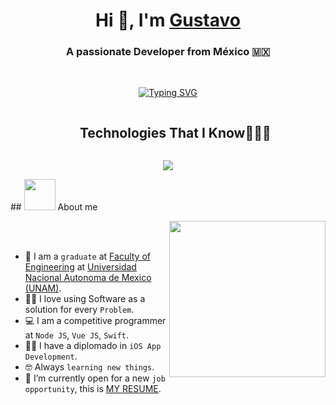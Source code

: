 <h1 align="center">Hi 👋, I'm <a href="https://100rabhcsmc.github.io/Me.io/" target="blank">
Gustavo</a></h1>
<h3 align="center">A passionate Developer from México 🇲🇽</h3>

<br>

<p align="center"> 
<a href="https://git.io/typing-svg"><img src="https://readme-typing-svg.demolab.com?font=Cascadia+code&pause=1000&color=15E7F7&center=true&width=435&lines=Computer+Engineer;Front-End+Developer;Back-End+Developer;iOS+Developer" alt="Typing SVG" /></a>
</p> 


<!--h1 without bottom border-->
<div id="user-content-toc">
  <ul align="center">
    <summary><h2 style="display: inline-block">Technologies That I Know👨🏻‍💻</h2></summary>
  </ul>
</div>
<!--tech stack icons-->
<p align="center">
  <a href="https://skillicons.dev">
    <img src="https://skillicons.dev/icons?i=git,css,docker,postgres,prisma,express,firebase,github,html,js,mongodb,mysql,nodejs,go,postman,tailwind,ts,swift,nestjs,vue&perline=14" />
  </a>
</p>
## <picture><img src = "https://github.com/7oSkaaa/7oSkaaa/blob/main/Images/about_me.gif?raw=true" width = 50px></picture> About me

<picture> <img align="right" src="https://github.com/7oSkaaa/7oSkaaa/blob/main/Images/Right_Side.gif?raw=true" width = 250px></picture>

<br><br>

- :school: I am a `graduate` at [Faculty of Engineering](https://www.ingenieria.unam.mx/index.php) at [Universidad Nacional Autonoma de Mexico (UNAM)](https://www.unam.mx/).
- :technologist: I love using Software as a solution for every `Problem`.
- :computer: I am a competitive programmer at `Node JS`, `Vue JS`, `Swift`.
- :student: I have a diplomado in `iOS App Development`.
- :nerd_face: Always `learning new things`.
- :thinking: I’m currently open for a new `job opportunity`, this is [MY RESUME](https://drive.google.com/file/d/1aJGgyWv29tKEB49aIKTY_mq6EeeABx18/view?usp=drive_link).
<br>
